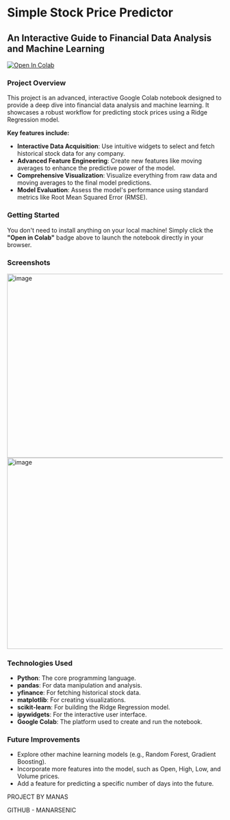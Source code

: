 # Simple Stock Price Predictor

## An Interactive Guide to Financial Data Analysis and Machine Learning

<a href="https://colab.research.google.com/github/Manarsenic/stock-price-predictor/blob/main/stock_price_predictor.ipynb" target="_parent"><img src="https://colab.research.google.com/assets/colab-badge.svg" alt="Open In Colab"/></a>

### Project Overview

This project is an advanced, interactive Google Colab notebook designed to provide a deep dive into financial data analysis and machine learning. It showcases a robust workflow for predicting stock prices using a Ridge Regression model.

**Key features include:**

-   **Interactive Data Acquisition**: Use intuitive widgets to select and fetch historical stock data for any company.
-   **Advanced Feature Engineering**: Create new features like moving averages to enhance the predictive power of the model.
-   **Comprehensive Visualization**: Visualize everything from raw data and moving averages to the final model predictions.
-   **Model Evaluation**: Assess the model's performance using standard metrics like Root Mean Squared Error (RMSE).

### Getting Started

You don't need to install anything on your local machine! Simply click the **"Open in Colab"** badge above to launch the notebook directly in your browser.

### Screenshots


<img width="800" height="429" alt="image" src="https://github.com/user-attachments/assets/629e3be4-9e98-4500-920a-783b417f4239" />


<img width="823" height="446" alt="image" src="https://github.com/user-attachments/assets/fdcac389-fdbf-44e7-ba73-b95f56d9ddd7" />


### Technologies Used

-   **Python**: The core programming language.
-   **pandas**: For data manipulation and analysis.
-   **yfinance**: For fetching historical stock data.
-   **matplotlib**: For creating visualizations.
-   **scikit-learn**: For building the Ridge Regression model.
-   **ipywidgets**: For the interactive user interface.
-   **Google Colab**: The platform used to create and run the notebook.

### Future Improvements

-   Explore other machine learning models (e.g., Random Forest, Gradient Boosting).
-   Incorporate more features into the model, such as Open, High, Low, and Volume prices.
-   Add a feature for predicting a specific number of days into the future.

PROJECT BY MANAS


GITHUB - MANARSENIC
